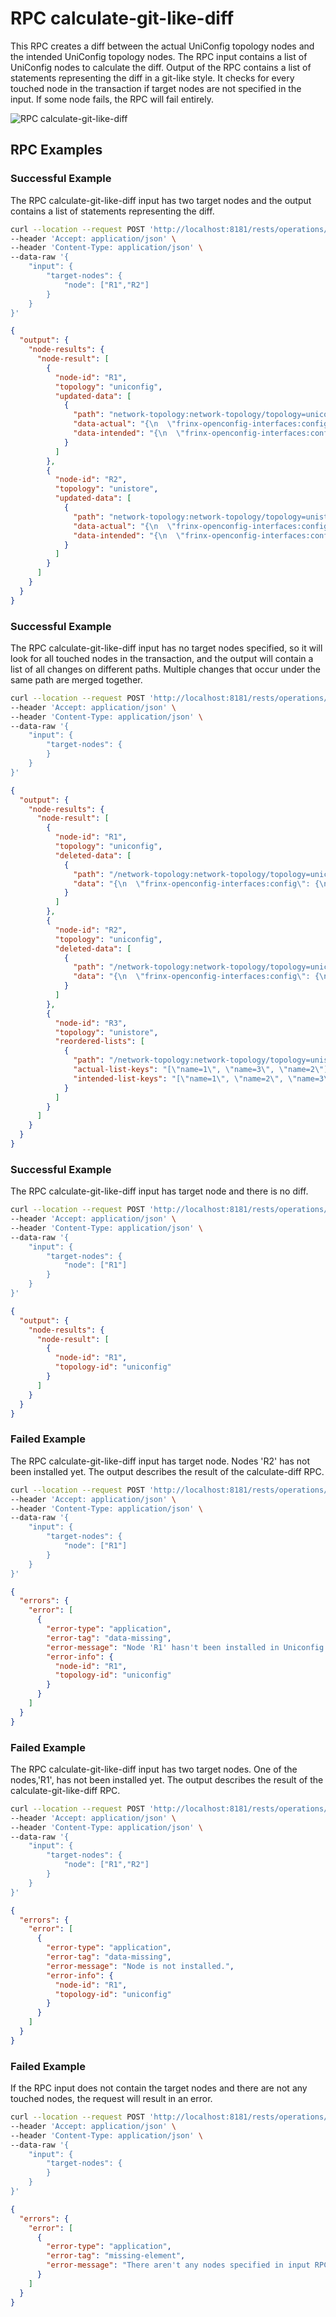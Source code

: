 # RPC calculate-git-like-diff

This RPC creates a diff between the actual UniConfig topology nodes and
the intended UniConfig topology nodes. The RPC input contains a list of
UniConfig nodes to calculate the diff. Output of the RPC contains a list
of statements representing the diff in a git-like style.
It checks for every touched node in the transaction if target nodes are
not specified in the input. If some node fails, the RPC will fail entirely.

![RPC calculate-git-like-diff](RPC_calculate-git-like-diff-RPC_calculate_git_like_diff.svg)

## RPC Examples

### Successful Example

The RPC calculate-git-like-diff input has two target nodes and the
output contains a list of statements representing the diff.

```bash RPC Request
curl --location --request POST 'http://localhost:8181/rests/operations/uniconfig-manager:calculate-git-like-diff' \
--header 'Accept: application/json' \
--header 'Content-Type: application/json' \
--data-raw '{
    "input": {
        "target-nodes": {
            "node": ["R1","R2"]
        }
    }
}'
```

```json RPC Response, Status: 200
{
  "output": {
    "node-results": {
      "node-result": [
        {
          "node-id": "R1",
          "topology": "uniconfig",
          "updated-data": [
            {
              "path": "network-topology:network-topology/topology=uniconfig/node=R1/frinx-uniconfig-topology:configuration/frinx-openconfig-interfaces:interfaces/interface=GigabitEthernet0%2F0%2F0%2F0/config",
              "data-actual": "{\n  \"frinx-openconfig-interfaces:config\": {\n    \"type\": \"iana-if-type:ethernetCsmacd\",\n    \"enabled\": true,\n    \"name\": \"GigabitEthernet0/0/0/0\"\n  }\n}",
              "data-intended": "{\n  \"frinx-openconfig-interfaces:config\": {\n    \"type\": \"iana-if-type:ethernetCsmacd\",\n    \"enabled\": false,\n    \"name\": \"GigabitEthernet0/0/0/0dfhdfghd\"\n  }\n}"
            }
          ]
        },
        {
          "node-id": "R2",
          "topology": "unistore",
          "updated-data": [
            {
              "path": "network-topology:network-topology/topology=unistore/node=R2/frinx-uniconfig-topology:configuration/frinx-openconfig-interfaces:interfaces/interface=GigabitEthernet0%2F0%2F0%2F0/config",
              "data-actual": "{\n  \"frinx-openconfig-interfaces:config\": {\n    \"type\": \"iana-if-type:ethernetCsmacd\",\n    \"enabled\": false,\n    \"name\": \"GigabitEthernet0/0/0/0\"\n  }\n}",
              "data-intended": "{\n  \"frinx-openconfig-interfaces:config\": {\n    \"type\": \"iana-if-type:ethernetCsmacd\",\n    \"enabled\": false,\n    \"name\": \"GigabitEthernet0/0/0/0dfhdfghd\"\n  }\n}"
            }
          ]
        }
      ]
    }
  }
}
```

### Successful Example

The RPC calculate-git-like-diff input has no target nodes specified,
so it will look for all touched nodes in the transaction, and the output
will contain a list of all changes on different paths. Multiple changes
that occur under the same path are merged together.

```bash RPC Request
curl --location --request POST 'http://localhost:8181/rests/operations/uniconfig-manager:calculate-git-like-diff' \
--header 'Accept: application/json' \
--header 'Content-Type: application/json' \
--data-raw '{
    "input": {
        "target-nodes": {
        }
    }
}'
```

```json RPC Response, Status: 200
{
  "output": {
    "node-results": {
      "node-result": [
        {
          "node-id": "R1",
          "topology": "uniconfig",
          "deleted-data": [
            {
              "path": "/network-topology:network-topology/topology=uniconfig/node=R1/frinx-uniconfig-topology:configuration/frinx-openconfig-interfaces:interfaces/interface=GigabitEthernet0%2F0%2F0%2F0/config",
              "data": "{\n  \"frinx-openconfig-interfaces:config\": {\n    \"type\": \"iana-if-type:ethernetCsmacd\",\n    \"enabled\": false,\n    \"name\": \"GigabitEthernet0/0/0/0\"\n  }\n}"
            }
          ]
        },
        {
          "node-id": "R2",
          "topology": "uniconfig",
          "deleted-data": [
            {
              "path": "/network-topology:network-topology/topology=uniconfig/node=R2/frinx-uniconfig-topology:configuration/frinx-openconfig-interfaces:interfaces/interface=GigabitEthernet0%2F0%2F0%2F0/config",
              "data": "{\n  \"frinx-openconfig-interfaces:config\": {\n    \"type\": \"iana-if-type:ethernetCsmacd\",\n    \"enabled\": false,\n    \"name\": \"GigabitEthernet0/0/0/0\"\n  }\n}"
            }
          ]
        },
        {
          "node-id": "R3",
          "topology": "unistore",
          "reordered-lists": [
            {
              "path": "/network-topology:network-topology/topology=unistore/node=R3/frinx-uniconfig-topology:configuration/routing-policy:routing-policy/policy-definitions/policy-definition=route_policy_1/statements/statement",
              "actual-list-keys": "[\"name=1\", \"name=3\", \"name=2\"]",
              "intended-list-keys": "[\"name=1\", \"name=2\", \"name=3\"]"
            }
          ]
        }
      ]
    }
  }
}
```

### Successful Example

The RPC calculate-git-like-diff input has target node and there is no diff.

```bash RPC Request
curl --location --request POST 'http://localhost:8181/rests/operations/uniconfig-manager:calculate-git-like-diff' \
--header 'Accept: application/json' \
--header 'Content-Type: application/json' \
--data-raw '{
    "input": {
        "target-nodes": {
            "node": ["R1"]
        }
    }
}'
```

```json RPC Response, Status: 200
{
  "output": {
    "node-results": {
      "node-result": [
        {
          "node-id": "R1",
          "topology-id": "uniconfig"
        }
      ]
    }
  }
}
```

### Failed Example

The RPC calculate-git-like-diff input has target node. Nodes 'R2' has not
been installed yet. The output describes the result of the calculate-diff
RPC.

```bash RPC Request
curl --location --request POST 'http://localhost:8181/rests/operations/uniconfig-manager:calculate-git-like-diff' \
--header 'Accept: application/json' \
--header 'Content-Type: application/json' \
--data-raw '{
    "input": {
        "target-nodes": {
            "node": ["R1"]
        }
    }
}'
```

```json RPC Response, Status: 404
{
  "errors": {
    "error": [
      {
        "error-type": "application",
        "error-tag": "data-missing",
        "error-message": "Node 'R1' hasn't been installed in Uniconfig database",
        "error-info": {
          "node-id": "R1",
          "topology-id": "uniconfig"
        }
      }
    ]
  }
}
```

### Failed Example

The RPC calculate-git-like-diff input has two target nodes.
One of the nodes,'R1', has not been installed yet. The output
describes the result of the calculate-git-like-diff RPC.

```bash RPC Request
curl --location --request POST 'http://localhost:8181/rests/operations/uniconfig-manager:calculate-git-like-diff' \
--header 'Accept: application/json' \
--header 'Content-Type: application/json' \
--data-raw '{
    "input": {
        "target-nodes": {
            "node": ["R1","R2"]
        }
    }
}'
```

```json RPC Response, Status: 404
{
  "errors": {
    "error": [
      {
        "error-type": "application",
        "error-tag": "data-missing",
        "error-message": "Node is not installed.",
        "error-info": {
          "node-id": "R1",
          "topology-id": "uniconfig"
        }
      }
    ]
  }
}
```

### Failed Example

If the RPC input does not contain the target nodes and there
are not any touched nodes, the request will result in an error.

```bash RPC Request
curl --location --request POST 'http://localhost:8181/rests/operations/uniconfig-manager:calculate-git-like-diff' \
--header 'Accept: application/json' \
--header 'Content-Type: application/json' \
--data-raw '{
    "input": {
        "target-nodes": {
        }
    }
}'
```

```json RPC Response, Status: 400
{
  "errors": {
    "error": [
      {
        "error-type": "application",
        "error-tag": "missing-element",
        "error-message": "There aren't any nodes specified in input RPC and there aren't any touched nodes."
      }
    ]
  }
}
```

